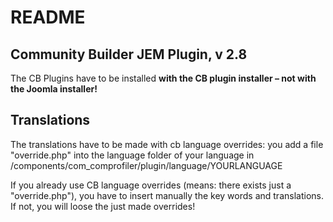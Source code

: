 # README

## Community Builder JEM Plugin, v 2.8

The CB Plugins have to be installed __with the CB plugin installer – not with the Joomla installer!__
 
## Translations 
The translations have to be made with cb language overrides: you add a file "override.php" into the language folder of your 
language in /components/com_comprofiler/plugin/language/YOURLANGUAGE

If you already use CB language overrides (means: there exists just a "override.php"), you have to insert manually the key words and translations.
If not, you will loose the just made overrides!
